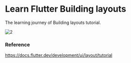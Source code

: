 # Learn Flutter Building layouts
The learning journey of Building layouts tutorial.

![2](https://user-images.githubusercontent.com/33342822/176930701-de22e4d1-e236-4dd3-a2b4-e1da3579c028.png)

### Reference
https://docs.flutter.dev/development/ui/layout/tutorial
